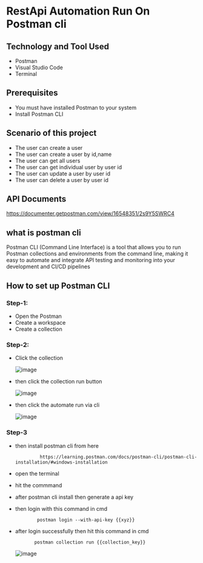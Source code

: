 # RestApi Automation Run On Postman cli


## Technology and Tool Used
- Postman
- Visual Studio Code
- Terminal

## Prerequisites

- You must have installed Postman to your system
- Install Postman CLI

## Scenario of this project

- The user can create a user
- The user can create a user by id,name
- The user can get all users
- The user can get individual user by user id
- The user can update a user by user id
- The user can delete a user by user id

## API Documents

  https://documenter.getpostman.com/view/16548351/2s9Y5SWRC4


## what is postman cli

Postman CLI (Command Line Interface) is a tool that allows you to run Postman collections and environments from the command line, making it easy to automate and integrate API testing and monitoring into your development and CI/CD pipelines

## How to set up Postman CLI

### Step-1:

- Open the Postman
- Create a workspace
- Create a collection

### Step-2:
- Click the collection
  
  ![image](https://github.com/Mamun104/restapi_automation_run_on_postman_cli/assets/78067017/5ae3cde3-e3f8-492b-8ad8-58fb800a7fd9)

- then click the collection run button

  ![image](https://github.com/Mamun104/restapi_automation_run_on_postman_cli/assets/78067017/6ee1dab5-47e6-4fb8-87f5-d314543fa1fc)
- then click the automate run via cli

  ![image](https://github.com/Mamun104/restapi_automation_run_on_postman_cli/assets/78067017/2197efd6-e3ad-4022-ab71-02a7bb470b7c)
### Step-3

- then install postman cli from here

               https://learning.postman.com/docs/postman-cli/postman-cli-installation/#windows-installation
- open the terminal
- hit the commmand
- after postman cli install then generate a api key
- then login with this command in cmd

              postman login --with-api-key {{xyz}}
  
- after login successfully then hit this command in cmd

             postman collection run {{collection_key}}
  ![image](https://github.com/Mamun104/restapi_automation_run_on_postman_cli/assets/78067017/b05fae3a-3b00-48bb-b75c-4c59ed3de8b1)
